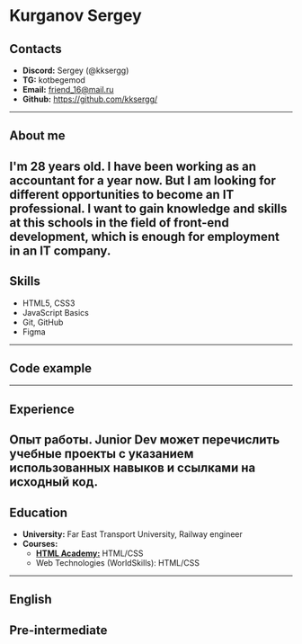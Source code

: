 # Kurganov Sergey

## Contacts
- **Discord:** Sergey (@kksergg)
- **TG:** kotbegemod
- **Email:** friend_16@mail.ru
- **Github:** https://github.com/kksergg/
---
## About me
I'm 28 years old. I have been working as an accountant for a year now. But I am looking for different opportunities to become an IT professional. I want to gain knowledge and skills at this schools in the field of front-end development, which is enough for employment in an IT company.
---

## Skills 
- HTML5, CSS3
- JavaScript Basics
- Git, GitHub
- Figma
---
## Code example

---
## Experience
Опыт работы. Junior Dev может перечислить учебные проекты с указанием использованных навыков и ссылками на исходный код.
---
## Education
- **University:** Far East Transport University, Railway engineer 
- **Courses:**
    - [**HTML Academy:**](https://www.htmlacademy.ru/) HTML/CSS
    - Web Technologies (WorldSkills): HTML/CSS
---
## English
Pre-intermediate
---